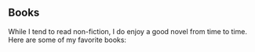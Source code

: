 ## Books

While I tend to read non-fiction, I do enjoy a good novel from time to time. Here are some of my favorite books:
